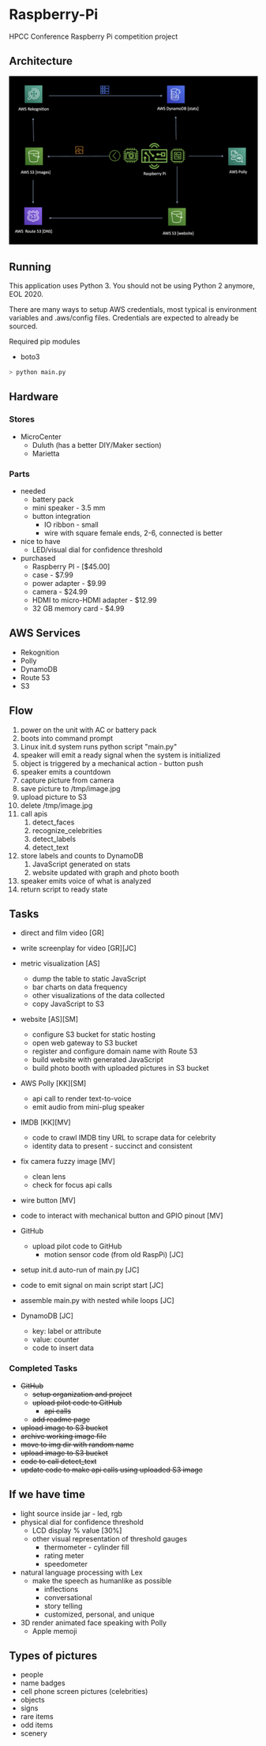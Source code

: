 # Raspberry-Pi

HPCC Conference Raspberry Pi competition project

## Architecture
![Architecture](/img/architecture.png)

## Running

This application uses Python 3. You should not be using Python 2 anymore, EOL 2020.

There are many ways to setup AWS credentials, most typical is environment variables and .aws/config files. Credentials are expected to already be sourced.

Required pip modules
- boto3

```python
> python main.py
```

## Hardware

### Stores
- MicroCenter
    - Duluth (has a better DIY/Maker section)
    - Marietta

### Parts
- needed
  - battery pack
  - mini speaker - 3.5 mm
  - button integration
    - IO ribbon - small
    - wire with square female ends, 2-6, connected is better
- nice to have
  - LED/visual dial for confidence threshold
- purchased
  - Raspberry PI - [$45.00] 
  - case - $7.99
  - power adapter - $9.99
  - camera - $24.99
  - HDMI to micro-HDMI adapter - $12.99
  - 32 GB memory card - $4.99
 
## AWS Services
- Rekognition
- Polly
- DynamoDB
- Route 53
- S3

## Flow
1. power on the unit with AC or battery pack
1. boots into command prompt
1. Linux init.d system runs python script "main.py"
1. speaker will emit a ready signal when the system is initialized  
1. object is triggered by a mechanical action - button push
1. speaker emits a countdown 
1. capture picture from camera
1. save picture to /tmp/image.jpg
1. upload picture to S3
1. delete /tmp/image.jpg
1. call apis
    1. detect_faces
    1. recognize_celebrities
    1. detect_labels
    1. detect_text
1. store labels and counts to DynamoDB
    1. JavaScript generated on stats
    1. website updated with graph and photo booth
1. speaker emits voice of what is analyzed
1. return script to ready state

## Tasks
- direct and film video [GR]
- write screenplay for video [GR][JC]
- metric visualization [AS] 
  - dump the table to static JavaScript
  - bar charts on data frequency
  - other visualizations of the data collected
  - copy JavaScript to S3
- website [AS][SM]
  - configure S3 bucket for static hosting
  - open web gateway to S3 bucket
  - register and configure domain name with Route 53
  - build website with generated JavaScript
  - build photo booth with uploaded pictures in S3 bucket
- AWS Polly [KK][SM]
   - api call to render text-to-voice 
   - emit audio from mini-plug speaker
- IMDB [KK][MV]
  - code to crawl IMDB tiny URL to scrape data for celebrity
  - identity data to present - succinct and consistent
- fix camera fuzzy image [MV]
  - clean lens
  - check for focus api calls
- wire button [MV]
- code to interact with mechanical button and GPIO pinout [MV]
- GitHub
  - upload pilot code to GitHub 
    - motion sensor code (from old RaspPi) [JC]
- setup init.d auto-run of main.py [JC]
- code to emit signal on main script start [JC]
- assemble main.py with nested while loops [JC]


- DynamoDB [JC]
  - key: label or attribute
  - value: counter
  - code to insert data

### Completed Tasks
- ~~GitHub~~
  - ~~setup organization and project~~
  - ~~upload pilot code to GitHub~~ 
    - ~~api calls~~
  - ~~add readme page~~
- ~~upload image to S3 bucket~~
- ~~archive working image file~~
- ~~move to img dir with random name~~
- ~~upload image to S3 bucket~~
- ~~code to call detect_text~~
- ~~update code to make api calls using uploaded S3 image~~
            
## If we have time
- light source inside jar - led, rgb
- physical dial for confidence threshold
  - LCD display % value [30%]
  - other visual representation of threshold gauges
    - thermometer - cylinder fill
    - rating meter
    - speedometer
- natural language processing with Lex
  - make the speech as humanlike as possible
    - inflections 
    - conversational
    - story telling
    - customized, personal, and unique
- 3D render animated face speaking with Polly
  - Apple memoji
  
## Types of pictures
- people
- name badges
- cell phone screen pictures (celebrities)
- objects
- signs
- rare items
- odd items
- scenery

